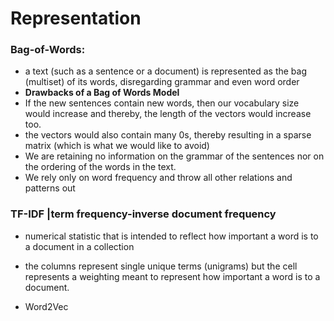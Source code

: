 # Representation
### Bag-of-Words: 
- a text (such as a sentence or a document) is represented as the bag (multiset) of its words, disregarding grammar and even word order
- **Drawbacks of a Bag of Words Model**
- If the new sentences contain new words, then our vocabulary size would increase and thereby, the length of the vectors would increase too.
- the vectors would also contain many 0s, thereby resulting in a sparse matrix (which is what we would like to avoid)
- We are retaining no information on the grammar of the sentences nor on the ordering of the words in the text. 
- We rely only on word frequency and throw all other relations and patterns out

### TF-IDF |term frequency-inverse document frequency
- numerical statistic that is intended to reflect how important a word is to a document in a collection 
- the columns represent single unique terms (unigrams) but the cell represents a weighting meant to represent how important a word is to a document.

- Word2Vec

